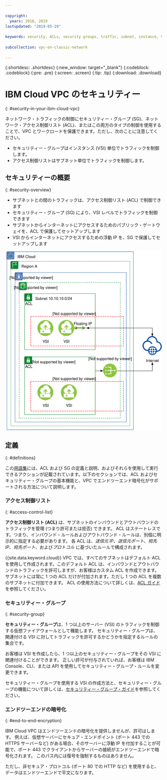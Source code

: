 ```yaml
---

copyright:
  years: 2018, 2019
lastupdated: "2019-05-29"

keywords: security, ACLs, security groups, traffic, subnet, instance, VSI, firewall, encryption

subcollection: vpc-on-classic-network

---
```


{:shortdesc: .shortdesc}
{:new_window: target="_blank"}
{:codeblock: .codeblock}
{:pre: .pre}
{:screen: .screen}
{:tip: .tip}
{:download: .download}

# IBM Cloud VPC のセキュリティー
{: #security-in-your-ibm-cloud-vpc}

ネットワーク・トラフィックの制御にセキュリティー・グループ (SG)、ネットワーク・アクセス制御リスト (ACL)、またはこの両方のタイプの制御を使用することで、VPC とワークロードを保護できます。ただし、次のことに注意してください。

* セキュリティー・グループはインスタンス (VSI) 単位でトラフィックを制御します。
* アクセス制御リストはサブネット単位でトラフィックを制御します。

## セキュリティーの概要
{: #security-overview}

* サブネットとの間のトラフィックは、アクセス制御リスト (ACL) で制御できます
* セキュリティー・グループ (SG) により、VSI レベルでトラフィックを制御できます
* サブネットからインターネットにアクセスするためのパブリック・ゲートウェイを、ACL で保護してセットアップします
* VSI からインターネットにアクセスするための浮動 IP を、SG で保護してセットアップします

![IBM VPC 接続性およびセキュリティー](images/vpc-connectivity-and-security.svg "IBM VPC 接続性およびセキュリティー")

## 定義
{: #definitions}

この[用語集](/docs/vpc-on-classic?topic=vpc-on-classic-vpc-glossary)には、ACL および SG の定義と説明、およびそれらを使用して実行できるアクションが記載されています。以下のセクションでは、ACL およびセキュリティー・グループの基本機能と、VPC でエンドツーエンド暗号化がサポートされる方法について説明します。

### アクセス制御リスト
{: #access-control-list}

**アクセス制御リスト (ACL)** は、サブネットのインバウンドとアウトバウンドのトラフィックを管理 (つまり許可または拒否) できます。 ACL はステートレスです。つまり、インバウンド・ルールおよびアウトバウンド・ルールは、別個に明示的に指定する必要があります。 各 ACL は、*送信元 IP*、*送信元ポート*、*宛先 IP*、*宛先ポート*、および*プロトコル* に基づいたルールで構成されます。

{{site.data.keyword.cloud}} VPC では、すべてのサブネットはデフォルト ACL を使用して作成されます。このデフォルト ACL は、インバウンドとアウトバウンドのトラフィックを許可しますが、お客様はカスタム ACL を作成できます。 サブネットには常に 1 つの ACL だけが付加されます。ただし 1 つの ACL を複数のサブネットに付加できます。 ACL の使用方法について詳しくは、[ACL ガイド](/docs/vpc-on-classic-network?topic=vpc-on-classic-network-setting-up-network-acls)を参照してください。

### セキュリティー・グループ
{: #security-group}

**セキュリティー・グループ**は、1 つ以上のサーバー (VSI) のトラフィックを制御する仮想ファイアウォールとして機能します。 セキュリティー・グループは、関連付ける VSI に対してトラフィックを許可するかどうかを指定するルールの集合です。

お客様は VSI を作成したら、1 つ以上のセキュリティー・グループをその VSI に関連付けることができます。 正しい許可が付与されていれば、お客様は IBM Console、CLI、または API を使用してセキュリティー・グループ・ルールを変更できます。

セキュリティー・グループを使用する VSI の作成方法と、セキュリティー・グループの機能について詳しくは、[セキュリティー・グループ・ガイド](/docs/vpc-on-classic-network?topic=vpc-on-classic-network-using-security-groups)を参照してください。

### エンドツーエンドの暗号化
{: #end-to-end-encryption}

IBM Cloud VPC はエンドツーエンドの暗号化を提供しませんが、許可はします。 例えば、仮想サーバーにセキュア・エンドポイント (ポート 443 での HTTPS サーバーなど) がある場合、そのサーバーに浮動 IP を付加することが可能で、ポート 443 でクライアントからサーバーの接続がエンドツーエンドで暗号化されます。  このパス内には復号を強制するものはありません。

ただし、非セキュア・プロトコル (ポート 80 での HTTP など) を使用すると、データはエンドツーエンドで平文になります。
